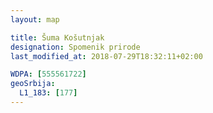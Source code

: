 ```yaml
---
layout: map

title: Šuma Košutnjak
designation: Spomenik prirode
last_modified_at: 2018-07-29T18:32:11+02:00

WDPA: [555561722]
geoSrbija:
  L1_183: [177]
---
```

